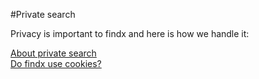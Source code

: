 #Private search

Privacy is important to findx and here is how we handle it:

[About private search](https://help.findx.com/en/privacy/about-privacy)  
[Do findx use cookies?](https://help.findx.com/en/improvesearch/why-cookies) 
